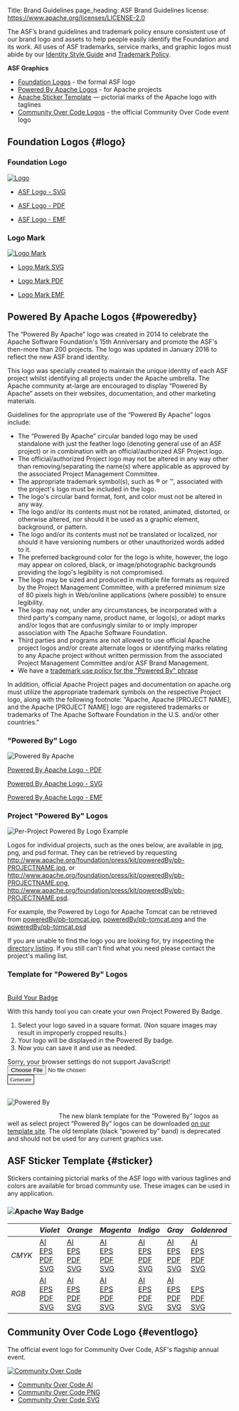 Title: Brand Guidelines
page_heading: ASF Brand Guidelines
license: https://www.apache.org/licenses/LICENSE-2.0

The ASF’s brand guidelines and trademark policy ensure consistent use of our brand logo and assets to help people easily identify the Foundation and its work. All uses of ASF trademarks, service marks, and graphic logos must abide by our [Identity Style Guide](/foundation/press/kit/ApacheFoundation_StyleGuide.pdf) and [Trademark Policy](/foundation/marks/).

**ASF Graphics**
*   [Foundation Logos](#logo) - the formal ASF logo
*   [Powered By Apache Logos](#poweredby) - for Apache projects
*   [Apache Sticker Template](#sticker) — pictorial marks of the Apache logo with taglines
*   [Community Over Code Logos](#eventlogo) - the official Community Over Code event logo

## Foundation Logos {#logo}

### Foundation Logo 

[![Logo](asf_logo_wide_small.png)](asf_logo_wide.png)

*   [ASF Logo - SVG](asf_logo_wide.svg)

*   [ASF Logo - PDF](asf_logo_wide.pdf)

*   [ASF Logo - EMF](asf_logo_wide.emf)

### Logo Mark 

[![Logo Mark](feather_small.png)](feather.png)

*   [Logo Mark SVG](feather.svg)

*   [Logo Mark PDF](feather.pdf)

*   [Logo Mark EMF](feather.emf)

## Powered By Apache Logos  {#poweredby}

The “Powered By Apache” logo was created in 2014 to celebrate the Apache Software Foundation's 15th Anniversary and promote the ASF's then-more than 200 projects. The logo was updated in January 2016 to reflect the new ASF brand identity.

This logo was specially created to maintain the unique identity of each ASF project whilst identifying all projects under the Apache umbrella. The Apache community at-large are encouraged to display “Powered By Apache” assets on their websites, documentation, and other marketing materials.

Guidelines for the appropriate use of the “Powered By Apache” logos include:

*   The “Powered By Apache” circular banded logo may be used standalone with just the feather logo (denoting general use of an ASF project) or in combination with an official/authorized ASF Project logo.
*   The official/authorized Project logo may not be altered in any way other than removing/separating the name(s) where applicable as approved by the associated Project Management Committee.
*   The appropriate trademark symbol(s), such as ® or ™, associated with the project's logo must be included in the logo.
*   The logo's circular band format, font, and color must not be altered in any way.
*   The logo and/or its contents must not be rotated, animated, distorted, or otherwise altered, nor should it be used as a graphic element, background, or pattern.
*   The logo and/or its contents must not be translated or localized, nor should it have versioning numbers or other unauthorized words added to it.
*   The preferred background color for the logo is white, however, the logo may appear on colored, black, or image/photographic backgrounds providing the logo's legibility is not compromised.
*   The logo may be sized and produced in multiple file formats as required by the Project Management Committee, with a preferred minimum size of 80 pixels high in Web/online applications (where possible) to ensure legibility.
*   The logo may not, under any circumstances, be incorporated with a third party's company name, product name, or logo(s), or adopt marks and/or logos that are confusingly similar to or imply improper association with The Apache Software Foundation.
*   Third parties and programs are not allowed to use official Apache project logos and/or create alternate logos or identifying marks relating to any Apache project without written permission from the associated Project Management Committee and/or ASF Brand Management.
*   We have a [trademark use policy for the "Powered By" phrase][1]

In addition, official Apache Project pages and documentation on apache.org must utilize the appropriate trademark symbols on the respective Project logo, along with the following footnote: "Apache, Apache [PROJECT NAME], and the Apache [PROJECT NAME] logo are registered trademarks or trademarks of The Apache Software Foundation in the U.S. and/or other countries."

### "Powered By" Logo  

![Powered By Apache](poweredBy/pb-apache.PNG)

[Powered By Apache Logo - PDF](poweredBy/Apache_PoweredBy.pdf)

[Powered By Apache Logo - SVG](poweredBy/Apache_PoweredBy.svg)

[Powered By Apache Logo - EMF](poweredBy/Apache_PoweredBy.emf)

### Project "Powered By" Logos 

![Per-Project Powered By Logo Example][2]

Logos for individual projects, such as the ones below, are available in jpg, png, and psd format. They can be retrieved by requesting http://www.apache.org/foundation/press/kit/poweredBy/pb-PROJECTNAME.jpg, or http://www.apache.org/foundation/press/kit/poweredBy/pb-PROJECTNAME.png, http://www.apache.org/foundation/press/kit/poweredBy/pb-PROJECTNAME.psd.

For example, the Powered by Logo for Apache Tomcat can be retrieved from [poweredBy/pb-tomcat.jpg](poweredBy/pb-tomcat.jpg), [poweredBy/pb-tomcat.png](poweredBy/pb-tomcat.png) and the [poweredBy/pb-tomcat.psd](poweredBy/pb-tomcat.psd)

If you are unable to find the logo you are looking for, try inspecting the [directory listing](poweredBy). If you still can't find what you need please contact the project's mailing list.

### Template for "Powered By" Logos 

<br />
<a class="btn btn-primary" role="button" data-toggle="collapse" href="#buildPoweredByBadge" aria-expanded="false" aria-controls="buildPoweredByBadge">Build Your Badge</a>
<div class="collapse" id="buildPoweredByBadge">
    <div class="well">
        <style type="text/css">
            canvas#canvas_poweredBy_1,
            canvas#canvas_poweredBy_2,
            canvas#canvas_poweredBy_3  {
                display: none;
            }
            .poweredBy_canvas_container img  {
                margin: 0 20px 20px 0;
                float: left;
                max-width: 350px;
            }
            input#btnLoad  {
                padding: 2px 5px;
                background: white;
                border: thin solid black;
                font-family: "Super Grotesk";
            }
        </style>
        <div id="PoweredByOverlay">
            <p>With this handy tool you can create your own Project Powered By Badge.</p>
            <ol>
                <li>Select your logo saved in a square format. (Non square images may result in improperly cropped results.)</li>
                <li>Your logo will be displayed in the Powered By badge.</li>
                <li>Now you can save it and use as needed.</li>
            </ol>
            <!-- Change the js-files path here -->
            <script type="text/javascript" src="overlays/poweredBy-overlay.js"></script>
            <noscript>Sorry, your browser settings do not support JavaScript!</noscript>
            <form action="#" id="poweredBy_form" onsubmit="return false;">
                <input id="poweredByImgFile" type="file" />
                <br />
                <input
                id="btnLoad"
                onclick="loadPoweredByImage();"
                type="button"
                value="Generate"
                />&nbsp;
            </form>
            <br />
            <div class="poweredBy_canvas_container">
                <canvas id="canvas_poweredBy_1"></canvas>
                <img alt="Powered By" id="img_poweredBy_1" src="" />
            </div>
            <div class="clearfix">&nbsp;</div>
        </div>
    </div>
</div>

The new blank template for the “Powered By” logos as well as select project “Powered By” logos can be downloaded [on our template site](./poweredBy/powered-by-template-2019). The old template (black “powered by” band) is deprecated and should not be used for any current graphics use.

## ASF Sticker Template  {#sticker}

Stickers containing pictorial marks of the ASF logo with various taglines and colors are available for broad community use. These images can be used in any application.

### ![Apache Way Badge](Indigo_THE_APACHE_WAY_Badge.png)

|      |     *Violet*     |     *Orange*     |     *Magenta*    |    *Indigo*   |     *Gray*    |    *Goldenrod*   |   *Crimson*   |
|------|----------------|----------------|----------------|-------------|-------------|-------------|-------------|
| *CMYK* | [AI](img/the-apache-way-badge/Violet-THE_APACHE_WAY_BADGE-cmyk.ai)<br />[EPS](img/the-apache-way-badge/Violet-THE_APACHE_WAY_BADGE-cmyk.eps)<br />[PDF](img/the-apache-way-badge/Violet-THE_APACHE_WAY_BADGE-cmyk.pdf)<br />[SVG](img/the-apache-way-badge/Violet-THE_APACHE_WAY_BADGE-cmyk.svg) | [AI](img/the-apache-way-badge/Orange-THE_APACHE_WAY_BADGE-cmyk.ai)<br />[EPS](img/the-apache-way-badge/Orange-THE_APACHE_WAY_BADGE-cmyk.eps)<br />[PDF](img/the-apache-way-badge/Orange-THE_APACHE_WAY_BADGE-cmyk.pdf)<br />[SVG](img/the-apache-way-badge/Orange-THE_APACHE_WAY_BADGE-cmyk.svg) | [AI](img/the-apache-way-badge/Magenta-THE_APACHE_WAY_BADGE-cmyk.ai)<br />[EPS](img/the-apache-way-badge/Magenta-THE_APACHE_WAY_BADGE-cmyk.eps)<br />[PDF](img/the-apache-way-badge/Magenta-THE_APACHE_WAY_BADGE-cmyk.pdf)<br />[SVG](img/the-apache-way-badge/Magenta-THE_APACHE_WAY_BADGE-cmyk.svg) | [AI](img/the-apache-way-badge/Indigo-THE_APACHE_WAY_BADGE-cmyk.ai)<br />[EPS](img/the-apache-way-badge/Indigo-THE_APACHE_WAY_BADGE-cmyk.eps)<br />[PDF](img/the-apache-way-badge/Indigo-THE_APACHE_WAY_BADGE-cmyk.pdf)<br />[SVG](img/the-apache-way-badge/Indigo-THE_APACHE_WAY_BADGE-cmyk.svg) | [AI](img/the-apache-way-badge/Gray-THE_APACHE_WAY_BADGE-cmyk.ai)<br />[EPS](img/the-apache-way-badge/Gray-THE_APACHE_WAY_BADGE-cmyk.eps)<br />[PDF](img/the-apache-way-badge/Gray-THE_APACHE_WAY_BADGE-cmyk.pdf)<br />[SVG](img/the-apache-way-badge/Gray-THE_APACHE_WAY_BADGE-cmyk.svg) | [AI](img/the-apache-way-badge/Goldenrod-THE_APACHE_WAY_BADGE-cmyk.ai)<br />[EPS](img/the-apache-way-badge/Goldenrod-THE_APACHE_WAY_BADGE-cmyk.eps)<br />[PDF](img/the-apache-way-badge/Goldenrod-THE_APACHE_WAY_BADGE-cmyk.pdf)<br />[SVG](img/the-apache-way-badge/Goldenrod-THE_APACHE_WAY_BADGE-cmyk.svg) | [AI](img/the-apache-way-badge/Crimson-THE_APACHE_WAY_BADGE-cmyk.ai)<br />[EPS](img/the-apache-way-badge/Crimson-THE_APACHE_WAY_BADGE-cmyk.eps)<br />[PDF](img/the-apache-way-badge/Crimson-THE_APACHE_WAY_BADGE-cmyk.pdf)<br />[SVG](img/the-apache-way-badge/Crimson-THE_APACHE_WAY_BADGE-cmyk.svg) |
|  *RGB* | [AI](img/the-apache-way-badge/Violet-THE_APACHE_WAY_BADGE-rgb.ai)<br />[EPS](img/the-apache-way-badge/Violet-THE_APACHE_WAY_BADGE-rgb.eps)<br />[PDF](img/the-apache-way-badge/Violet-THE_APACHE_WAY_BADGE-rgb.pdf)<br />[SVG](img/the-apache-way-badge/Violet-THE_APACHE_WAY_BADGE-rgb.svg) | [AI](img/the-apache-way-badge/Orange-THE_APACHE_WAY_BADGE-rgb.ai)<br />[EPS](img/the-apache-way-badge/Orange-THE_APACHE_WAY_BADGE-rgb.eps)<br />[PDF](img/the-apache-way-badge/Orange-THE_APACHE_WAY_BADGE-rgb.pdf)<br />[SVG](img/the-apache-way-badge/Orange-THE_APACHE_WAY_BADGE-rgb.svg) | [AI](img/the-apache-way-badge/Magenta-THE_APACHE_WAY_BADGE-rgb.ai)<br />[EPS](img/the-apache-way-badge/Magenta-THE_APACHE_WAY_BADGE-rgb.eps)<br />[PDF](img/the-apache-way-badge/Magenta-THE_APACHE_WAY_BADGE-rgb.pdf)<br />[SVG](img/the-apache-way-badge/Magenta-THE_APACHE_WAY_BADGE-rgb.svg) | [AI](img/the-apache-way-badge/Indigo-THE_APACHE_WAY_BADGE-rgb.ai)<br />[EPS](img/the-apache-way-badge/Indigo-THE_APACHE_WAY_BADGE-rgb.eps)<br />[PDF](img/the-apache-way-badge/Indigo-THE_APACHE_WAY_BADGE-rgb.pdf)<br />[SVG](img/the-apache-way-badge/Indigo-THE_APACHE_WAY_BADGE-rgb.svg) | [AI](img/the-apache-way-badge/Gray-THE_APACHE_WAY_BADGE-rgb.ai)<br />[EPS](img/the-apache-way-badge/Gray-THE_APACHE_WAY_BADGE-rgb.eps)<br />[PDF](img/the-apache-way-badge/Gray-THE_APACHE_WAY_BADGE-rgb.pdf)<br />[SVG](img/the-apache-way-badge/Gray-THE_APACHE_WAY_BADGE-rgb.svg) |  <br />[EPS](img/the-apache-way-badge/Goldenrod-THE_APACHE_WAY_BADGE-rgb.eps)<br />[PDF](img/the-apache-way-badge/Goldenrod-THE_APACHE_WAY_BADGE-rgb.pdf)<br />[SVG](img/the-apache-way-badge/Goldenrod-THE_APACHE_WAY_BADGE-rgb.svg) | [AI](img/the-apache-way-badge/Crimson-THE_APACHE_WAY_BADGE-rgb.ai)<br />[EPS](img/the-apache-way-badge/Crimson-THE_APACHE_WAY_BADGE-rgb.eps)<br />[PDF](img/the-apache-way-badge/Crimson-THE_APACHE_WAY_BADGE-rgb.pdf)<br />[SVG](img/the-apache-way-badge/Crimson-THE_APACHE_WAY_BADGE-rgb.svg) |

[1]: /foundation/marks/faq/#poweredby
[2]: /foundation/press/kit/poweredBy/old-template-before-march-2019/Template.PNG "Per-Project Powered By Logo Example"

## Community Over Code Logo  {#eventlogo}

The official event logo for Community Over Code, ASF's flagship annual event.

[![Community Over Code](community_over_code_logo.png)](community_over_code_logo.png)

*   [Community Over Code AI](community_over_code_logo.ai)
*   [Community Over Code PNG](community_over_code_logo.png)
*   [Community Over Code SVG](community_over_code_logo.svg)
